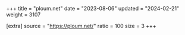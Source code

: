 +++
title = "ploum.net"
date = "2023-08-06"
updated = "2024-02-21"
weight = 3107

[extra]
source = "https://ploum.net/"
ratio = 100
size = 3
+++
